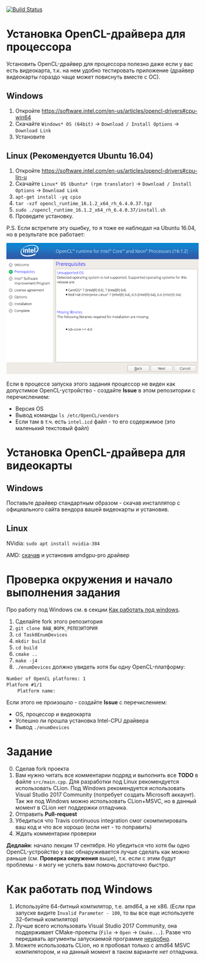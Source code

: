 [![Build Status](https://travis-ci.com/GPGPUCourse2018/Task0EnumDevices.svg?branch=master)](https://travis-ci.com/GPGPUCourse2018/Task0EnumDevices)

Установка OpenCL-драйвера для процессора
========================================

Установить OpenCL-драйвер для процессора полезно даже если у вас есть видеокарта, т.к. на нем удобно тестировать приложение (драйвер видеокарты гораздо чаще может повиснуть вместе с ОС).

Windows
-------

1. Откройте https://software.intel.com/en-us/articles/opencl-drivers#cpu-win64
2. Скачайте ``Windows* OS (64bit)`` -> ``Download / Install Options`` -> ``Download Link``
3. Установите

Linux (Рекомендуется Ubuntu 16.04)
----------------------------------

1. Откройте https://software.intel.com/en-us/articles/opencl-drivers#cpu-lin-u
2. Скачайте ``Linux* OS Ubuntu* (rpm translator)`` -> ``Download / Install Options`` -> ``Download Link``
3. ``apt-get install -yq cpio``
4. ``tar -xzf opencl_runtime_16.1.2_x64_rh_6.4.0.37.tgz``
5. ``sudo ./opencl_runtime_16.1.2_x64_rh_6.4.0.37/install.sh``
6. Проведите установку.

P.S. Если встретите эту ошибку, то я тоже ее наблюдал на Ubuntu 16.04, но в результате все работает:

![OpenCL CPU runtime installation warning](/.figures/intel_cpu_ocl_driver_warning.png)

Если в процессе запуска этого задания процессор не виден как допустимое OpenCL-устройство - создайте **Issue** в этом репозитории с перечислением:

 - Версия OS
 - Вывод команды ``ls /etc/OpenCL/vendors``
 - Если там в т.ч. есть ``intel.icd`` файл - то его содержимое (это маленький текстовый файл)

Установка OpenCL-драйвера для видеокарты
========================================

Windows
-------

Поставьте драйвер стандартным образом - скачав инсталлятор с официального сайта вендора вашей видеокарты и установив.

Linux
-----

NVidia: ``sudo apt install nvidia-384``

AMD: [скачав](https://www.amd.com/en/support) и установив amdgpu-pro драйвер

Проверка окружения и начало выполнения задания
==============================================

Про работу под Windows см. в секции [Как работать под windows](https://github.com/GPGPUCourse2018/Task0EnumDevices#%D0%9A%D0%B0%D0%BA-%D1%80%D0%B0%D0%B1%D0%BE%D1%82%D0%B0%D1%82%D1%8C-%D0%BF%D0%BE%D0%B4-windows).

1. Сделайте fork этого репозитория
2. ``git clone ВАШ_ФОРК_РЕПОЗИТОРИЯ``
3. ``cd Task0EnumDevices``
4. ``mkdir build``
5. ``cd build``
6. ``cmake ..``
7. ``make -j4``
8. ``./enumDevices`` должно увидеть хотя бы одну OpenCL-платформу:

```
Number of OpenCL platforms: 1
Platform #1/1
    Platform name: 
```

Если этого не произошло - создайте **Issue** с перечислением:

 - OS, процессор и видеокарта
 - Успешно ли прошла установка Intel-CPU драйвера
 - Вывод ``./enumDevices``

Задание
=======

0. Сделав fork проекта
1. Вам нужно читать все комментарии подряд и выполнить все **TODO** в файле ``src/main.cpp``. Для разработки под Linux рекомендуется использовать CLion. Под Windows рекомендуется использовать Visual Studio 2017 Community (потребует создать Microsoft аккаунт). Так же под Windows можно использовать CLion+MSVC, но в данный момент в CLion нет поддержки отладчика.
2. Отправить **Pull-request**
3. Убедиться что Travis continuous integration смог скомпилировать ваш код и что все хорошо (если нет - то поправить)
4. Ждать комментарии проверки

**Дедлайн**: начало лекции 17 сентября. Но убедиться что хотя бы одно OpenCL-устройство у вас обнаруживается лучше сделать как можно раньше (см. **Проверка окружения** выше), т.к. если с этим будут проблемы - я могу не успеть вам помочь достаточно быстро.

Как работать под Windows
========================

1. Используйте 64-битный компилятор, т.е. amd64, а не x86. (Если при запуске видите ``Invalid Parameter - 100``, то вы все еще используете 32-битный компилятор)
2. Лучше всего использовать Visual Studio 2017 Community, она поддерживает CMake-проекты (``File`` -> ``Open`` -> ``Cmake...``). Разве что передавать аргументы запускаемой программе [неудобно](https://docs.microsoft.com/en-us/cpp/ide/cmake-tools-for-visual-cpp?view=vs-2017#configure-cmake-debugging-sessions).
3. Можете использовать CLion, но я пробовал только с amd64 MSVC компилятором, и на данный момент в таком варианте нет отладчика.
